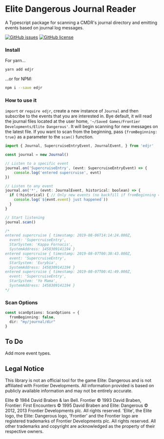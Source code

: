 # Elite Dangerous Journal Reader
A Typescript package for scanning a CMDR's journal directory and emitting events based on journal log messages.

[![GitHub issues](https://img.shields.io/github/issues/Veldrin055/edjr)](https://github.com/Veldrin055/edjr/issues)
[![GitHub license](https://img.shields.io/github/license/Veldrin055/edjr)](https://github.com/Veldrin055/edjr/blob/master/LICENSE)


### Install
For yarn...
```bash
yarn add edjr
```

...or for NPM:
```bash
npm i --save edjr
```

### How to use it
`import` or `require edjr`, create a new instance of `Journal` and then subscribe to the events that you are interested in.
Bye default, it will read the journal files located at the user home, `'~/Saved Games/Frontier Developments/Elite Dangerous'`.
It will begin scanning for new messages on the latest file. If you want to scan from the beginning, pass `{fromBeginning: true}` 
as a parameter to the `scan()` function.

```javascript
import { Journal, SupercruiseEntryEvent, JournalEvent, } from 'edjr'

const journal = new Journal()

// Listen to a specific event
journal.on('SupercruiseEntry', (evnt: SupercruiseEntryEvent) => {
    console.log('entered supercruise', evnt)
})

// Listen to any event
journal.on('*', (evnt: JournalEvent, historical: boolean) => {
  if (!historical) { // Only new events (no backfill if fromBeginning = true)
    console.log(`${evnt.event} just happened`))
  }
}

// Start listening
journal.scan()

/*
entered supercruise { timestamp: 2019-08-06T14:14:24.000Z,
  event: 'SupercruiseEntry',
  StarSystem: 'Kappa Fornacis',
  SystemAddress: 1458309141194 }
entered supercruise { timestamp: 2019-08-07T00:38:43.000Z,
  event: 'SupercruiseEntry',
  StarSystem: 'Eurybia',
  SystemAddress: 1458309141194 }
entered supercruise { timestamp: 2019-08-07T00:41:49.000Z,
  event: 'SupercruiseEntry',
  StarSystem: 'Yo Mama',
  SystemAddress: 1458309141194 }
*/  
```

### Scan Options
```typescript
const scanOptions: ScanOptions = {
  fromBeginning: false,
  dir: "my/journal/dir"
}
```

## To Do
Add more event types.


## Legal Notice
This library is not an official tool for the game Elite: Dangerous and is not affiliated with Frontier Developments. All information provided is based on publicly available information and may not be entirely accurate.

Elite © 1984 David Braben & Ian Bell. Frontier © 1993 David Braben, Frontier: First Encounters © 1995 David Braben and Elite: Dangerous © 2012, 2013 Frontier Developments plc. All rights reserved. 'Elite', the Elite logo, the Elite: Dangerous logo, 'Frontier' and the Frontier logo are registered trademarks of Frontier Developments plc. All rights reserved. All other trademarks and copyright are acknowledged as the property of their respective owners.
